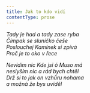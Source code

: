```yaml
---
title: Jak to kdo vidí
contentType: prose
---
```


_Tady je had a tady zase ryba  
Čímpak se sluníčko češe  
Poslouchej Kamínek si zpívá  
Proč je to oko v řece_

  

_Nevidím nic Kde jsi ó Muso má  
neslyším nic a rád bych chtěl  
Drž si to jak on vzhůru nohama  
a možná že bys uviděl_
